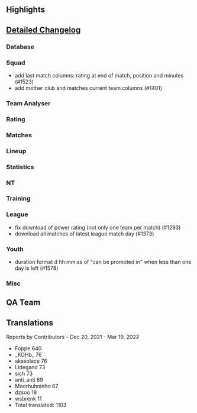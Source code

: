 

## Highlights


## [Detailed Changelog](https://github.com/akasolace/HO/issues?q=milestone%3A7.0)

### Database

### Squad
* add last match columns: rating at end of match, position and minutes (#1523)
* add mother club and matches current team columns (#1401)

### Team Analyser

### Rating

### Matches

### Lineup

### Statistics

### NT

### Training

### League
* fix download of power rating (not only one team per match) (#1293)
* download all matches of latest league match day (#1373)

### Youth
* duration format d hh:mm:ss of "can be promoted in" when less than one day is left (#1578)

### Misc

## QA Team

## Translations

Reports by Contributors - Dec 20, 2021 - Mar 19, 2022

* Foppe	640
* \_KOHb\_	76
* akasolace	76
* Lidegand 	73
* sich	73
* anti_anti 69
* Moorhuhninho	67
* dzsoo 18
* wsbrenk 11
* Total translated:	1103
